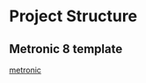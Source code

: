 # Project Structure

## Metronic 8 template
[metronic](https://preview.keenthemes.com/html/metronic/docs/index)
